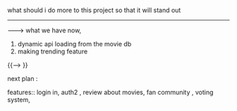  what should i do more to this project so that it will stand out

 -----------
 ---> what we have now,

1. dynamic api loading from the movie db
2. making trending feature

 {{--> }}

 next plan : 

 features:: login in, auth2 , review about movies, fan community , voting system,
